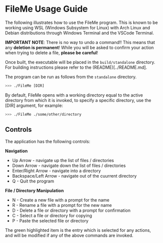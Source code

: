 # FileMe Usage Guide

The following illustrates how to use the FileMe program. This is known to be working using WSL (Windows Subsystem for Linux) with Arch Linux and Debian distributions through Windows Terminal and the VSCode Terminal.

**IMPORTANT NOTE**: There is no way to undo a command!! This means that any **deletion is permanent**! While you will be asked to confirm your action when trying to delete a file, **please be careful**!


Once built, the executable will be placed in the `build/standalone` directory. For building instructions please refer to the (README)[../README.md].

The program can be run as follows from the `standalone` directory.
```bash
>>> ./FileMe [DIR]
```
By default, FileMe opens with a working directory equal to the active directory from which it is invoked, to specify a specific directory, use the [DIR] argument, for example:
```bash
>>> ./FileMe ./some/other/directory
```

## Controls
The application has the following controls:

**Navigation**
 - Up Arrow - navigate up the list of files / directories
 - Down Arrow - navigate down the list of files / directories
 - Enter/Right Arrow - navigate into a directory
 - Backspace/Left Arrow - navigate out of the cuurrent directory
 - Q - Quit the program

**File / Directory Manipulation**
 - N - Create a new file with a prompt for the name
 - R - Rename a file with a prompt for the new name
 - D - Delete a file or directory with a prompt for confirmation
 - C - Select a file or directory for copying
 - P - Paste the selected file or directory

The green highlighted item is the entry which is selected for any actions, and will be modified if any of the above commands are invoked.
